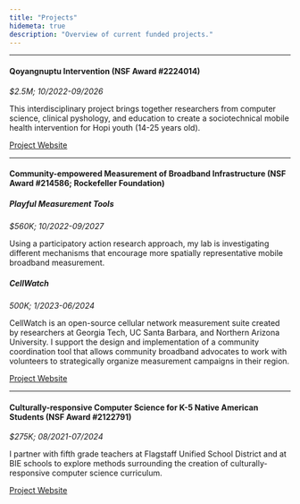 ```yaml
---
title: "Projects"
hidemeta: true
description: "Overview of current funded projects."
---
```


--- 
#### Qoyangnuptu Intervention (NSF Award #2224014)


*$2.5M; 10/2022-09/2026*

This interdisciplinary project brings together researchers from computer science, clinical pyshology, and education to create a sociotechnical mobile health intervention for Hopi youth (14-25 years old). 

[Project Website](https://sites.google.com/nau.edu/qoyangnuptu/home)


---

#### Community-empowered Measurement of Broadband Infrastructure (NSF Award #214586; Rockefeller Foundation)

##### Playful Measurement Tools

*$560K; 10/2022-09/2027*

Using a participatory action research approach, my lab is investigating different mechanisms that encourage more spatially representative mobile broadband measurement. 

##### CellWatch

*500K; 1/2023-06/2024*

CellWatch is an open-source cellular network measurement suite created by researchers at Georgia Tech, UC Santa Barbara, and Northern Arizona University. I support the design and implementation of a community coordination tool that allows community broadband advocates to work with volunteers to strategically organize measurement campaigns in their region.

[Project Website](https://sites.gatech.edu/cellwatch/about/)

___

#### Culturally-responsive Computer Science for K-5 Native American Students (NSF Award #2122791)

*$275K; 08/2021-07/2024* 

I partner with fifth grade teachers at Flagstaff Unified School District and at BIE schools to explore methods surrounding the creation of culturally-responsive computer science curriculum.

[Project Website](https://sites.google.com/nau.edu/nau-fusd-cs4all/home)
